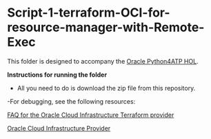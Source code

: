 # Script-1-terraform-OCI-for-resource-manager-with-Remote-Exec

This folder is designed to accompany the [Oracle Python4ATP HOL](https://github.com/edercervantes/learning-library/tree/master/workshops/python4atp).

**Instructions for running the folder**

- All you need to do is download the zip file from this repository.

-For debugging, see the following resources:

[FAQ for the Oracle Cloud Infrastructure Terraform provider](https://www.terraform.io/docs/providers/oci/guides/faq.html)

[Oracle Cloud Infrastructure Provider](https://www.terraform.io/docs/providers/oci/index.html)
